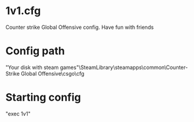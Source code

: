 # 1v1.cfg
Counter strike Global Offensive config. Have fun with friends

# Config path
"Your disk with steam games"\SteamLibrary\steamapps\common\Counter-Strike Global Offensive\csgo\cfg

# Starting config
"exec 1v1"
